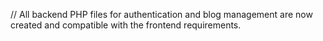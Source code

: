 // All backend PHP files for authentication and blog management are now created and compatible with the frontend requirements.
